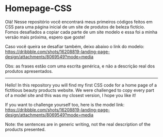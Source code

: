 # Homepage-CSS

Olá!
Nesse repositório você encontrará meus primeiros códigos feitos em CSS para uma página inicial de um site de produtos de beleza fictício.
Fomos desafiados a copiar cada parte de um site modelo e essa foi a minha versão mais próxima, espero que goste!

Caso você queira se desafiar também, deixo abaixo o link do modelo:
https://dribbble.com/shots/16208819-landing-page-design/attachments/8069549?mode=media

Obs: as frases estão com uma escrita genérica, e não a descrição real dos produtos apresentados.

-----------------------------------------------------------------------------------------------------------------------------------------------------------------------------

Hello!
In this repository you will find my first CSS code for a home page of a fictitious beauty products website.
We were challenged to copy every part of a model site and this was my closest version, I hope you like it!

If you want to challenge yourself too, here is the model link:
https://dribbble.com/shots/16208819-landing-page-design/attachments/8069549?mode=media

Note: the sentences are in generic writing, not the real description of the products presented.
